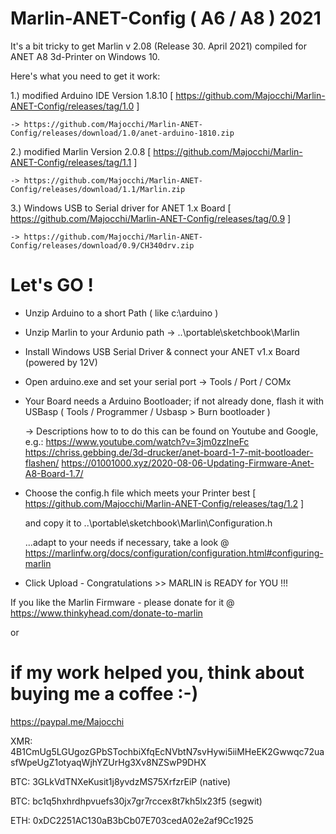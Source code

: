 # Marlin-ANET-Config ( A6 / A8 ) 2021

It's a bit tricky to get Marlin v 2.08 (Release 30. April 2021) compiled for ANET A8 3d-Printer on Windows 10.

Here's what you need to get it work:

1.) modified Arduino IDE Version 1.8.10 [ https://github.com/Majocchi/Marlin-ANET-Config/releases/tag/1.0 ]

    -> https://github.com/Majocchi/Marlin-ANET-Config/releases/download/1.0/anet-arduino-1810.zip

2.) modified Marlin Version 2.0.8 [ https://github.com/Majocchi/Marlin-ANET-Config/releases/tag/1.1 ]

    -> https://github.com/Majocchi/Marlin-ANET-Config/releases/download/1.1/Marlin.zip

3.) Windows USB to Serial driver for ANET 1.x Board [ https://github.com/Majocchi/Marlin-ANET-Config/releases/tag/0.9 ]
   
    -> https://github.com/Majocchi/Marlin-ANET-Config/releases/download/0.9/CH340drv.zip

# Let's GO !

- Unzip Arduino to a short Path ( like c:\arduino )
- Unzip Marlin to your Ardunio path -> ..\portable\sketchbook\Marlin
- Install Windows USB Serial Driver & connect your ANET v1.x Board (powered by 12V)
- Open arduino.exe and set your serial port -> Tools / Port / COMx
- Your Board needs a Arduino Bootloader; if not already done, flash it with USBasp ( Tools / Programmer / Usbasp > Burn bootloader )
 
   -> Descriptions how to to do this can be found on Youtube and Google, e.g.:
      https://www.youtube.com/watch?v=3jm0zzIneFc
      https://chriss.gebbing.de/3d-drucker/anet-board-1-7-mit-bootloader-flashen/
      https://01001000.xyz/2020-08-06-Updating-Firmware-Anet-A8-Board-1.7/
      
- Choose the config.h file which meets your Printer best [ https://github.com/Majocchi/Marlin-ANET-Config/releases/tag/1.2 ]

  and copy it to ..\portable\sketchbook\Marlin\Configuration.h
  
  ...adapt to your needs if necessary, take a look @ https://marlinfw.org/docs/configuration/configuration.html#configuring-marlin

- Click Upload - Congratulations >> MARLIN is READY for YOU !!!


If you like the Marlin Firmware - please donate for it @ https://www.thinkyhead.com/donate-to-marlin

or 

# if my work helped you, think about buying me a coffee :-)

https://paypal.me/Majocchi

XMR: 4B1CmUg5LGUgozGPbSTochbiXfqEcNVbtN7svHywi5iiMHeEK2Gwwqc72uasfWpeUgZ1otyaqWjhYZUrHg3Xv8NZSwP9DHX

BTC:  3GLkVdTNXeKusit1j8yvdzMS75XrfzrEiP  (native)

BTC:  bc1q5hxhrdhpvuefs30jx7gr7rccex8t7kh5lx23f5  (segwit)

ETH:  0xDC2251AC130aB3bCb07E703cedA02e2af9Cc1925


